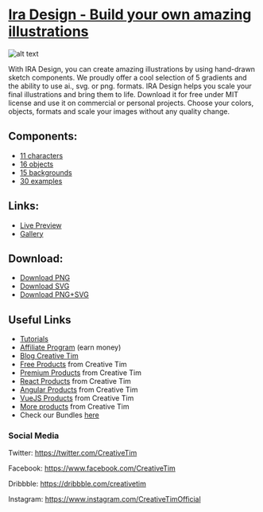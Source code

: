 # [Ira Design - Build your own amazing illustrations](https://www.creative-tim.com/ira-design)

![alt text](https://raw.githubusercontent.com/creativetimofficial/public-assets/master/ira-design/iradesign.jpg)

With IRA Design, you can create amazing illustrations by using hand-drawn sketch components. We proudly offer a cool selection of 5 gradients and the ability to use ai., svg. or png. formats.
IRA Design helps you scale your final illustrations and bring them to life. Download it for free under MIT license and use it on commercial or personal projects. Choose your colors, objects, formats and scale your images without any quality change.

## Components:

+ [11 characters](https://iradesign.io/#show-options)
+ [16 objects](https://iradesign.io/#objects)
+ [15 backgrounds](https://iradesign.io/#backgrounds)
+ [30 examples](https://iradesign.io/gallery/illustrations)

## Links:

+ [Live Preview](https://iradesign.io/)
+ [Gallery](https://iradesign.io/gallery/illustrations)


## Download:

+ [Download PNG](https://github.com/ira-design/ira-illustrations/blob/PNG/PNG.zip?raw=true)
+ [Download SVG](https://github.com/ira-design/ira-illustrations/blob/SVG/SVG.zip?raw=true)
+ [Download PNG+SVG](https://github.com/ira-design/ira-illustrations/blob/ALL/PNG%2BSVG.zip/?raw=true)


## Useful Links

- [Tutorials](https://www.youtube.com/channel/UCVyTG4sCw-rOvB9oHkzZD1w)
- [Affiliate Program](https://www.creative-tim.com/affiliates/new?ref=mk-github-readme) (earn money)
- [Blog Creative Tim](http://blog.creative-tim.com/)
- [Free Products](https://www.creative-tim.com/bootstrap-themes/free?ref=mk-github-readme) from Creative Tim
- [Premium Products](https://www.creative-tim.com/bootstrap-themes/premium?ref=mk-github-readme) from Creative Tim
- [React Products](https://www.creative-tim.com/bootstrap-themes/react-themes?ref=mk-github-readme) from Creative Tim
- [Angular Products](https://www.creative-tim.com/bootstrap-themes/angular-themes?ref=mk-github-readme) from Creative Tim
- [VueJS Products](https://www.creative-tim.com/bootstrap-themes/vuejs-themes?ref=mk-github-readme) from Creative Tim
- [More products](https://www.creative-tim.com/bootstrap-themes?ref=mk-github-readme) from Creative Tim
- Check our Bundles [here](https://www.creative-tim.com/bundles?ref=mk-github-readme)

### Social Media

Twitter: <https://twitter.com/CreativeTim>

Facebook: <https://www.facebook.com/CreativeTim>

Dribbble: <https://dribbble.com/creativetim>

Instagram: <https://www.instagram.com/CreativeTimOfficial>
